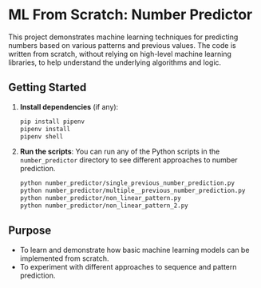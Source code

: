 # ML From Scratch: Number Predictor

This project demonstrates machine learning techniques for predicting numbers based on various patterns and previous values. The code is written from scratch, without relying on high-level machine learning libraries, to help understand the underlying algorithms and logic.

## Getting Started

1. **Install dependencies** (if any):
   ```bash
   pip install pipenv
   pipenv install
   pipenv shell
   ```
2. **Run the scripts**:
   You can run any of the Python scripts in the `number_predictor` directory to see different approaches to number prediction.
   ```bash
   python number_predictor/single_previous_number_prediction.py
   python number_predictor/multiple__previous_number_prediction.py
   python number_predictor/non_linear_pattern.py
   python number_predictor/non_linear_pattern_2.py
   ```

## Purpose

- To learn and demonstrate how basic machine learning models can be implemented from scratch.
- To experiment with different approaches to sequence and pattern prediction.
